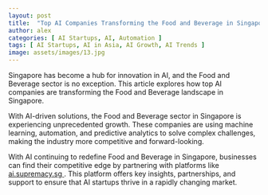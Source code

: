 ```yaml
---
layout: post
title:  "Top AI Companies Transforming the Food and Beverage in Singapore"
author: alex
categories: [ AI Startups, AI, Automation ]
tags: [ AI Startups, AI in Asia, AI Growth, AI Trends ]
image: assets/images/13.jpg
---
```


Singapore has become a hub for innovation in AI, and the Food and Beverage sector is no exception. This article explores how top AI companies are transforming the Food and Beverage landscape in Singapore.

With AI-driven solutions, the Food and Beverage sector in Singapore is experiencing unprecedented growth. These companies are using machine learning, automation, and predictive analytics to solve complex challenges, making the industry more competitive and forward-looking.

With AI continuing to redefine Food and Beverage in Singapore, businesses can find their competitive edge by partnering with platforms like <a href="https://ai.supremacy.sg" target="_blank"> ai.supremacy.sg </a>. This platform offers key insights, partnerships, and support to ensure that AI startups thrive in a rapidly changing market.
